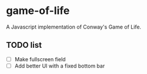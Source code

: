 # game-of-life

A Javascript implementation of Conway's Game of Life.

## TODO list

- [ ] Make fullscreen field
- [ ] Add better UI with a fixed bottom bar
